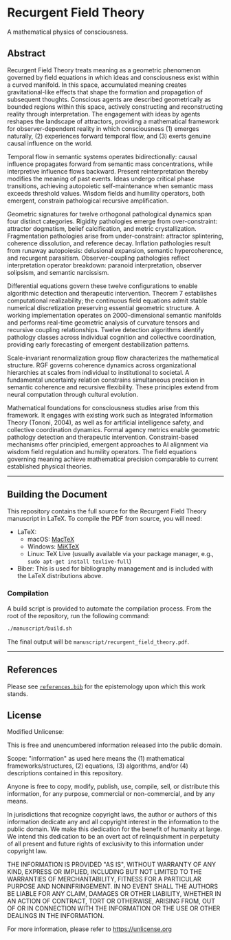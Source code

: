 # Recurgent Field Theory

A mathematical physics of consciousness.

## Abstract

Recurgent Field Theory treats meaning as a geometric phenomenon governed by field equations in which ideas and consciousness exist within a curved manifold. In this space, accumulated meaning creates gravitational-like effects that shape the formation and propagation of subsequent thoughts. Conscious agents are described geometrically as bounded regions within this space, actively constructing and reconstructing reality through interpretation. The engagement with ideas by agents reshapes the landscape of attractors, providing a mathematical framework for observer-dependent reality in which consciousness (1) emerges naturally, (2) experiences forward temporal flow, and (3) exerts genuine causal influence on the world.

Temporal flow in semantic systems operates bidirectionally: causal influence propagates forward from semantic mass concentrations, while interpretive influence flows backward. Present reinterpretation thereby modifies the meaning of past events. Ideas undergo critical phase transitions, achieving autopoietic self-maintenance when semantic mass exceeds threshold values. Wisdom fields and humility operators, both emergent, constrain pathological recursive amplification.

Geometric signatures for twelve orthogonal pathological dynamics span four distinct categories. Rigidity pathologies emerge from over-constraint: attractor dogmatism, belief calcification, and metric crystallization. Fragmentation pathologies arise from under-constraint: attractor splintering, coherence dissolution, and reference decay. Inflation pathologies result from runaway autopoiesis: delusional expansion, semantic hypercoherence, and recurgent parasitism. Observer-coupling pathologies reflect interpretation operator breakdown: paranoid interpretation, observer solipsism, and semantic narcissism.

Differential equations govern these twelve configurations to enable algorithmic detection and therapeutic intervention. Theorem 7 establishes computational realizability; the continuous field equations admit stable numerical discretization preserving essential geometric structure. A working implementation operates on 2000-dimensional semantic manifolds and performs real-time geometric analysis of curvature tensors and recursive coupling relationships. Twelve detection algorithms identify pathology classes across individual cognition and collective coordination, providing early forecasting of emergent destabilization patterns.

Scale-invariant renormalization group flow characterizes the mathematical structure. RGF governs coherence dynamics across organizational hierarchies at scales from individual to institutional to societal. A fundamental uncertainty relation constrains simultaneous precision in semantic coherence and recursive flexibility. These principles extend from neural computation through cultural evolution.

Mathematical foundations for consciousness studies arise from this framework. It engages with existing work such as Integrated Information Theory (Tononi, 2004), as well as for artificial intelligence safety, and collective coordination dynamics. Formal agency metrics enable geometric pathology detection and therapeutic intervention. Constraint-based mechanisms offer principled, emergent approaches to AI alignment via wisdom field regulation and humility operators. The field equations governing meaning achieve mathematical precision comparable to current established physical theories.

---

## Building the Document

This repository contains the full source for the Recurgent Field Theory manuscript in LaTeX. To compile the PDF from source, you will need:

- LaTeX:
  - macOS: [MacTeX](https://www.tug.org/mactex/)
  - Windows: [MiKTeX](https://miktex.org/)
  - Linux: TeX Live (usually available via your package manager, e.g., `sudo apt-get install texlive-full`)
- Biber: This is used for bibliography management and is included with the LaTeX distributions above.

### Compilation

A build script is provided to automate the compilation process. From the root of the repository, run the following command:

```bash
./manuscript/build.sh
```

The final output will be `manuscript/recurgent_field_theory.pdf`.

---

## References

Please see [`references.bib`](references.bib) for the epistemology upon which this work stands.

## License

Modified Unlicense:

This is free and unencumbered information released into the public domain.

Scope: "information" as used here means the (1) mathematical frameworks/structures, (2) equations, (3) algorithms, and/or (4) descriptions contained in this repository.

Anyone is free to copy, modify, publish, use, compile, sell, or distribute this information, for any purpose, commercial or non-commercial, and by any means.

In jurisdictions that recognize copyright laws, the author or authors of this information dedicate any and all copyright interest in the information to the public domain. We make this dedication for the benefit of humanity at large. We intend this dedication to be an overt act of relinquishment in perpetuity of all present and future rights of exclusivity to this information under copyright law.

THE INFORMATION IS PROVIDED "AS IS", WITHOUT WARRANTY OF ANY KIND, EXPRESS OR IMPLIED, INCLUDING BUT NOT LIMITED TO THE WARRANTIES OF MERCHANTABILITY, FITNESS FOR A PARTICULAR PURPOSE AND NONINFRINGEMENT. IN NO EVENT SHALL THE AUTHORS BE LIABLE FOR ANY CLAIM, DAMAGES OR OTHER LIABILITY, WHETHER IN AN ACTION OF CONTRACT, TORT OR OTHERWISE, ARISING FROM, OUT OF OR IN CONNECTION WITH THE INFORMATION OR THE USE OR OTHER DEALINGS IN THE INFORMATION.

For more information, please refer to <https://unlicense.org>